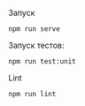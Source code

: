Запуск

```
npm run serve
```

Запуск тестов:

```
npm run test:unit
```


Lint

```
npm run lint
```

